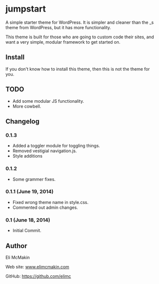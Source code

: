 **jumpstart**
===========================

A simple starter theme for WordPress. It is simpler and cleaner than the _s theme from WordPress, but it has more functionality.

This theme is built for those who are going to custom code their sites, and want a very simple, modular framework to get started on.

Install
-------

If you don't know how to install this theme, then this is not the theme for you.

TODO
----

* Add some modular JS functionality.
* More cowbell.

Changelog
---------

### 0.1.3
* Added a toggler module for toggling things.
* Removed vestigial navigation.js.
* Style additions

### 0.1.2
* Some grammer fixes.

### 0.1.1 (June 19, 2014)
* Fixed wrong theme name in style.css.
* Commented out admin changes.

### 0.1 (June 18, 2014)
* Initial Commit.

Author
------

Eli McMakin

Web site: www.elimcmakin.com

GitHub: https://github.com/elimc